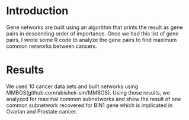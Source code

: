 # Introduction
Gene networks are built using an algorithm that prints the result as gene pairs in descending order of importance. Once we had this list of gene pairs, I wrote some R code to analyze the gene pairs to find maximum common networks between cancers. 
# Results
We used 10 cancer data sets  and built networks using MMBOS(github.com/abishek-sm/MMBOS). Using those results, we analyzed for maximal common subnetworks and show the result of one common subnetwork recovered for BIN1 gene which is implicated in Ovarian and Prostate cancer. 

